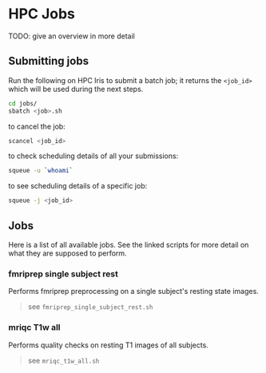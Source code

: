 # HPC Jobs

TODO: give an overview in more detail


## Submitting jobs

Run the following on HPC Iris to submit a batch job; it returns the `<job_id>` which will be used during the next steps.

```bash
cd jobs/
sbatch <job>.sh
```


to cancel the job:

```bash
scancel <job_id>
```

to check scheduling details of all your submissions:

```bash
squeue -u `whoami`
```

to see scheduling details of a specific job:

```bash
squeue -j <job_id>
```


## Jobs

Here is a list of all available jobs. See the linked scripts for more detail on what they are supposed to perform.

### fmriprep single subject rest

Performs fmriprep preprocessing on a single subject's resting state images.

> see `fmriprep_single_subject_rest.sh`


### mriqc T1w all

Performs quality checks on resting T1 images of all subjects.

> see `mriqc_t1w_all.sh`

